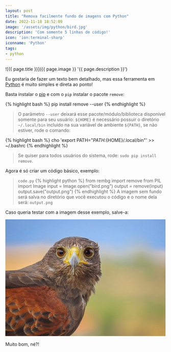 ```yaml
---
layout: post
title: "Remova facilmente fundo de imagens com Python"
date: 2022-11-18 18:52:09
image: '/assets/img/python/bird.jpg'
description: 'Com somente 5 linhas de código!'
icon: 'ion:terminal-sharp'
iconname: 'Python'
tags:
- python
---
```


![{{ page.title }}]({{ page.image }} '{{ page.description }}')

Eu gostaria de fazer um texto bem detalhado, mas essa ferramenta em [Python](https://terminalroot.com.br/tags#python) é muito simples e direta ao ponto!

Basta instalar o [pip](https://pypi.org/project/pip/) e com o `pip` instalar o pacote `remove`:

{% highlight bash %}
pip install remove --user
{% endhighlight %}
> O parâmetro `--user` deixará esse pacote/módulo/biblioteca disponível somente para seu usuário: `${HOME}` é necessário possuir o diretório `~/.local/bin` incluido na sua variável de ambiente `${PATH}`, se não estiver, rode o comando: 

{% highlight bash %}
cho 'export PATH="${PATH}:${HOME}/.local/bin"' >> ~/.bashrc
{% endhighlight %}
> Se quiser para todos usuários do sistema, rode: `sudo pip install remove`.


Agora é só criar um código básico, exemplo:

> `code.py`
{% highlight python %}
from rembg import remove
from PIL import Image
input = Image.open("bird.png")
output = remove(input)
output.save("output.png")
{% endhighlight %}
> A imagem sem fundo será salva no diretório que você executou o código e o nome dela será: `output.png`

Caso queria testar com a imagem desse exemplo, salve-a:

![bird.png](/assets/img/python/bird.png) 

Muito bom, né?!



